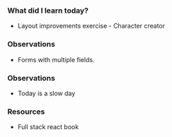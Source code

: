 ### What did I learn today?

- Layout improvements exercise - Character creator

### Observations

- Forms with multiple fields.

### Observations

- Today is a slow day

### Resources

- Full stack react book
